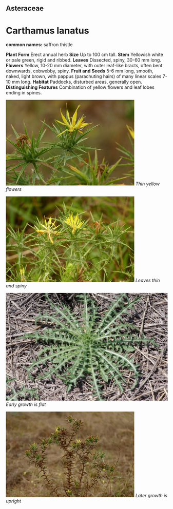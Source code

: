 ## Asteraceae
# Carthamus lanatus
**common names:** saffron thistle

**Plant Form** Erect annual herb **Size** Up to 100 cm tall. **Stem** Yellowish white or pale green, rigid and ribbed. **Leaves** Dissected, spiny, 30-60 mm long. **Flowers** Yellow, 10-20 mm diameter, with outer leaf-like bracts, often bent downwards, cobwebby, spiny. **Fruit and Seeds** 5-6 mm long, smooth, naked, light brown, with pappus (parachuting hairs) of many linear scales 7-10 mm long. **Habitat** Paddocks, disturbed areas, generally open. **Distinguishing Features** Combination of yellow flowers and leaf lobes ending in spines.


![Thin yellow flowers](11312_P6950607.jpg)
 *Thin yellow flowers* 

![Leaves thin and spiny](80846_P7100615.jpg)
 *Leaves thin and spiny* 

![Early growth is flat](4863_IMGP5781.jpg)
 *Early growth is flat* 

![Later growth is upright](11314_P6950609.jpg)
 *Later growth is upright* 

